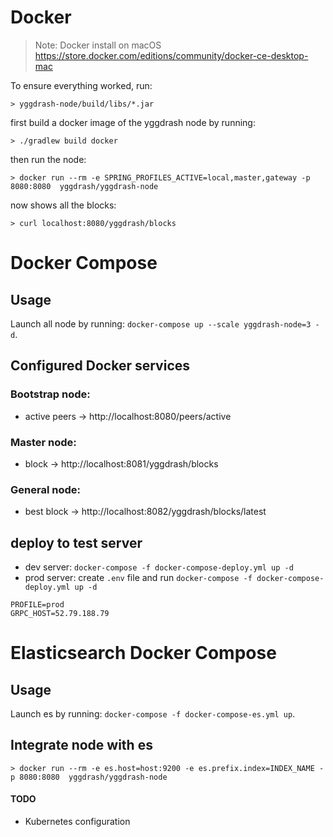 # Docker

> Note: Docker install on macOS
> https://store.docker.com/editions/community/docker-ce-desktop-mac

To ensure everything worked, run:

```shell
> yggdrash-node/build/libs/*.jar
```

first build a docker image of the yggdrash node by running:

```shell
> ./gradlew build docker
```

then run the node:

```shell
> docker run --rm -e SPRING_PROFILES_ACTIVE=local,master,gateway -p 8080:8080  yggdrash/yggdrash-node
```

now shows all the blocks:

```shell
> curl localhost:8080/yggdrash/blocks
```

# Docker Compose

## Usage

Launch all node by running: `docker-compose up --scale yggdrash-node=3 -d`.

## Configured Docker services

### Bootstrap node:
- active peers -> http://localhost:8080/peers/active

### Master node:
- block -> http://localhost:8081/yggdrash/blocks

### General node:
- best block -> http://localhost:8082/yggdrash/blocks/latest

## deploy to test server
- dev server: `docker-compose -f docker-compose-deploy.yml up -d`
- prod server: create `.env` file and run `docker-compose -f docker-compose-deploy.yml up -d`
```shell
PROFILE=prod
GRPC_HOST=52.79.188.79
```

# Elasticsearch Docker Compose

## Usage

Launch es by running: `docker-compose -f docker-compose-es.yml up`.

## Integrate node with es
```shell
> docker run --rm -e es.host=host:9200 -e es.prefix.index=INDEX_NAME -p 8080:8080  yggdrash/yggdrash-node
```

#### TODO
 - Kubernetes configuration
